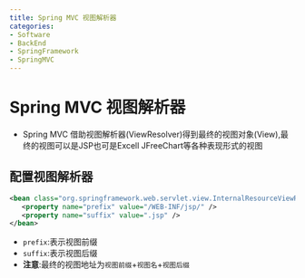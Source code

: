 ```yaml
---
title: Spring MVC 视图解析器
categories:
- Software
- BackEnd
- SpringFramework
- SpringMVC
---
```

# Spring MVC 视图解析器

- Spring MVC 借助视图解析器(ViewResolver)得到最终的视图对象(View),最终的视图可以是JSP也可是Excell
    JFreeChart等各种表现形式的视图

## 配置视图解析器

```xml
<bean class="org.springframework.web.servlet.view.InternalResourceViewResolver"  id="internalResourceViewResolver">
   <property name="prefix" value="/WEB-INF/jsp/" />
   <property name="suffix" value=".jsp" />
</bean>
```

- `prefix`:表示视图前缀
- `suffix`:表示视图后缀
- **注意**:最终的视图地址为`视图前缀`+`视图名`+`视图后缀`
